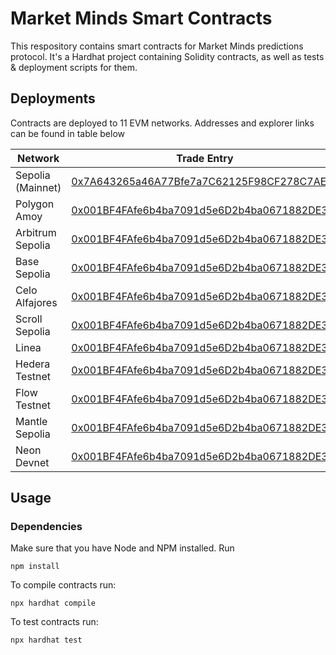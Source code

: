 # Market Minds Smart Contracts

This respository contains smart contracts for Market Minds predictions protocol.
It's a Hardhat project containing Solidity contracts, as well as tests &
deployment scripts for them.

## Deployments

Contracts are deployed to 11 EVM networks. Addresses and explorer links can be
found in table below

| Network           | Trade Entry                                                                                                                            |
| ----------------- | -------------------------------------------------------------------------------------------------------------------------------------- |
| Sepolia (Mainnet) | [0x7A643265a46A77Bfe7a7C62125F98CF278C7AEa9](https://sepolia.etherscan.io/address/0x7A643265a46A77Bfe7a7C62125F98CF278C7AEa9)          |
| Polygon Amoy      | [0x001BF4FAfe6b4ba7091d5e6D2b4ba0671882DE31](https://amoy.polygonscan.com/address/0x001BF4FAfe6b4ba7091d5e6D2b4ba0671882DE31)          |
| Arbitrum Sepolia  | [0x001BF4FAfe6b4ba7091d5e6D2b4ba0671882DE31](https://sepolia.arbiscan.io/address/0x001BF4FAfe6b4ba7091d5e6D2b4ba0671882DE31)           |
| Base Sepolia      | [0x001BF4FAfe6b4ba7091d5e6D2b4ba0671882DE31](https://base-sepolia.blockscout.com/address/0x001BF4FAfe6b4ba7091d5e6D2b4ba0671882DE31)   |
| Celo Alfajores    | [0x001BF4FAfe6b4ba7091d5e6D2b4ba0671882DE31](https://celo-alfajores.blockscout.com/address/0x001BF4FAfe6b4ba7091d5e6D2b4ba0671882DE31) |
| Scroll Sepolia    | [0x001BF4FAfe6b4ba7091d5e6D2b4ba0671882DE31](https://sepolia.scrollscan.com/address/0x001BF4FAfe6b4ba7091d5e6D2b4ba0671882DE31)        |
| Linea             | [0x001BF4FAfe6b4ba7091d5e6D2b4ba0671882DE31](https://lineascan.build/address/0x001BF4FAfe6b4ba7091d5e6D2b4ba0671882DE31)               |
| Hedera Testnet    | [0x001BF4FAfe6b4ba7091d5e6D2b4ba0671882DE31](https://hashscan.io/testnet/address/0x001BF4FAfe6b4ba7091d5e6D2b4ba0671882DE31)           |
| Flow Testnet      | [0x001BF4FAfe6b4ba7091d5e6D2b4ba0671882DE31](https://evm-testnet.flowscan.io/address/0x001BF4FAfe6b4ba7091d5e6D2b4ba0671882DE31)       |
| Mantle Sepolia    | [0x001BF4FAfe6b4ba7091d5e6D2b4ba0671882DE31](https://explorer.sepolia.mantle.xyz/address/0x001BF4FAfe6b4ba7091d5e6D2b4ba0671882DE31)   |
| Neon Devnet       | [0x001BF4FAfe6b4ba7091d5e6D2b4ba0671882DE31](https://neon-devnet.blockscout.com/address/0x001BF4FAfe6b4ba7091d5e6D2b4ba0671882DE31)    |

## Usage

### Dependencies

Make sure that you have Node and NPM installed. Run

```
npm install
```

To compile contracts run:

```
npx hardhat compile
```

To test contracts run:

```
npx hardhat test
```
